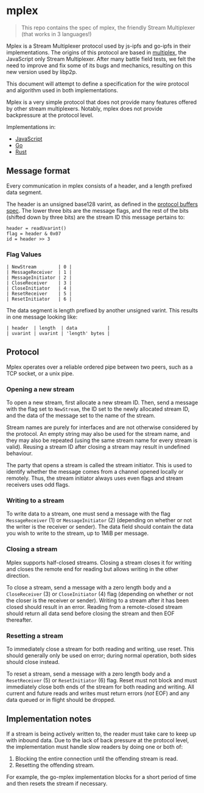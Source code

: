 # mplex

> This repo contains the spec of mplex, the friendly Stream Multiplexer (that works in 3 languages!)

Mplex is a Stream Multiplexer protocol used by js-ipfs and go-ipfs in their implementations. The origins of this protocol are based in [multiplex](https://github.com/maxogden/multiplex), the JavaScript only Stream Multiplexer. After many battle field tests, we felt the need to improve and fix some of its bugs and mechanics, resulting on this new version used by libp2p.

This document will attempt to define a specification for the wire protocol and algorithm used in both implementations. 

Mplex is a very simple protocol that does not provide many features offered by other stream multiplexers. Notably, mplex does not provide backpressure at the protocol level.

Implementations in:

- [JavaScript](https://github.com/libp2p/js-libp2p-mplex)
- [Go](https://github.com/libp2p/go-mplex)
- [Rust](https://github.com/libp2p/rust-libp2p/tree/master/multiplex-rs)

## Message format

Every communication in mplex consists of a header, and a length prefixed data segment.

The header is an unsigned base128 varint, as defined in the [protocol buffers spec](https://developers.google.com/protocol-buffers/docs/encoding#varints). The lower three bits are the message flags, and the rest of the bits (shifted down by three bits) are the stream ID this message pertains to:

```
header = readUvarint()
flag = header & 0x07
id = header >> 3
```

### Flag Values

```
| NewStream        | 0 |
| MessageReceiver  | 1 |
| MessageInitiator | 2 |
| CloseReceiver    | 3 |
| CloseInitiator   | 4 |
| ResetReceiver    | 5 |
| ResetInitiator   | 6 |
```

The data segment is length prefixed by another unsigned varint. This results in one message looking like:

``` 
| header  | length  | data           |
| uvarint | uvarint | 'length' bytes |
```

## Protocol

Mplex operates over a reliable ordered pipe between two peers, such as a TCP socket, or a unix pipe.

### Opening a new stream

To open a new stream, first allocate a new stream ID. Then, send a message with the flag set to `NewStream`, the ID set to the newly allocated stream ID, and the data of the message set to the name of the stream. 

Stream names are purely for interfaces and are not otherwise considered by the protocol. An empty string may also be used for the stream name, and they may also be repeated (using the same stream name for every stream is valid). Reusing a stream ID after closing a stream may result in undefined behaviour.

The party that opens a stream is called the stream initiator. This is used to identify whether the message comes from a channel opened locally or remotely. Thus, the stream initiator always uses even flags and stream receivers uses odd flags.

### Writing to a stream

To write data to a stream, one must send a message with the flag `MessageReceiver` (1) or `MessageInitiator` (2) (depending on whether or not the writer is the receiver or sender). The data field should contain the data you wish to write to the stream, up to 1MiB per message.

### Closing a stream

Mplex supports half-closed streams. Closing a stream closes it for writing and closes the remote end for reading but allows writing in the other direction.

To close a stream, send a message with a zero length body and a `CloseReceiver` (3) or `CloseInitiator` (4) flag (depending on whether or not the closer is the receiver or sender). Writing to a stream after it has been closed should result
in an error. Reading from a remote-closed stream should return all data send before closing the stream and then EOF thereafter.

### Resetting a stream

To immediately close a stream for both reading and writing, use reset. This should generally only be used on error; during normal operation, both sides should close instead.

To reset a stream, send a message with a zero length body and a `ResetReceiver` (5) or `ResetInitiator` (6) flag. Reset must not block and must immediately close both ends of the stream for both reading and writing. All current and future reads and writes must return errors (*not* EOF) and any data queued or in flight should be dropped.

## Implementation notes

If a stream is being actively written to, the reader must take care to keep up with inbound data. Due to the lack of back pressure at the protocol level, the implementation must handle slow readers by doing one or both of:

1. Blocking the entire connection until the offending stream is read.
2. Resetting the offending stream.

For example, the go-mplex implementation blocks for a short period of time and then resets the stream if necessary.
